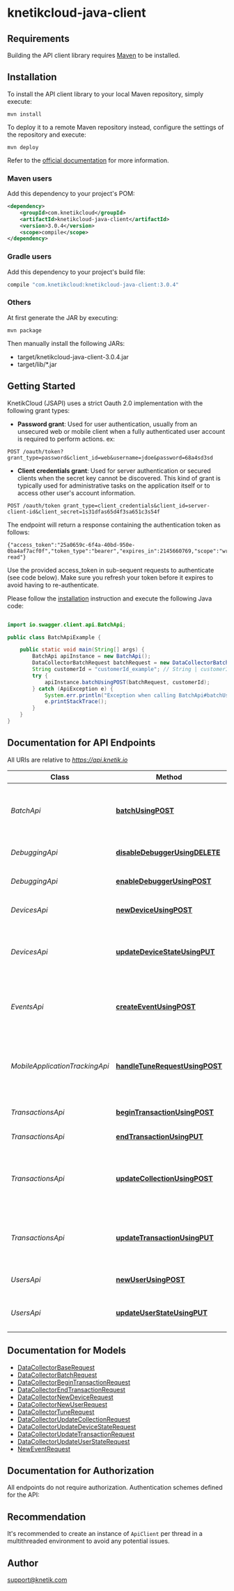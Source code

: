 # knetikcloud-java-client

## Requirements

Building the API client library requires [Maven](https://maven.apache.org/) to be installed.

## Installation

To install the API client library to your local Maven repository, simply execute:

```shell
mvn install
```

To deploy it to a remote Maven repository instead, configure the settings of the repository and execute:

```shell
mvn deploy
```

Refer to the [official documentation](https://maven.apache.org/plugins/maven-deploy-plugin/usage.html) for more information.

### Maven users

Add this dependency to your project's POM:

```xml
<dependency>
    <groupId>com.knetikcloud</groupId>
    <artifactId>knetikcloud-java-client</artifactId>
    <version>3.0.4</version>
    <scope>compile</scope>
</dependency>
```

### Gradle users

Add this dependency to your project's build file:

```groovy
compile "com.knetikcloud:knetikcloud-java-client:3.0.4"
```

### Others

At first generate the JAR by executing:

    mvn package

Then manually install the following JARs:

* target/knetikcloud-java-client-3.0.4.jar
* target/lib/*.jar

## Getting Started 

 KnetikCloud (JSAPI) uses a strict Oauth 2.0 implementation with the following grant types: 

* **Password grant**: Used for user authentication, usually from an unsecured web or mobile client when a fully authenticated user account is required to perform actions. ex: 

```curl 
POST /oauth/token?grant_type=password&client_id=web&username=jdoe&password=68a4sd3sd
 ``` 

* **Client credentials grant**: 
 Used for server authentication or secured clients when the secret key cannot be discovered. This kind of grant is typically used for administrative tasks on the application itself or to access other user's account information. 

```curl 
POST /oauth/token grant_type=client_credentials&client_id=server-client-id&client_secret=1s31dfas65d4f3sa651c3s54f 
```  

The endpoint will return a response containing the authentication token as follows: 
```json: 
{"access_token":"25a0659c-6f4a-40bd-950e-0ba4af7acf0f","token_type":"bearer","expires_in":2145660769,"scope":"write read"}
``` 

Use the provided access_token in sub-sequent requests to authenticate (see code below). Make sure you refresh your token before it expires to avoid having to re-authenticate.

Please follow the [installation](#installation) instruction and execute the following Java code:

```java

import io.swagger.client.api.BatchApi;

public class BatchApiExample {

    public static void main(String[] args) {
        BatchApi apiInstance = new BatchApi();
        DataCollectorBatchRequest batchRequest = new DataCollectorBatchRequest(); // DataCollectorBatchRequest | batchRequest
        String customerId = "customerId_example"; // String | customerId
        try {
            apiInstance.batchUsingPOST(batchRequest, customerId);
        } catch (ApiException e) {
            System.err.println("Exception when calling BatchApi#batchUsingPOST");
            e.printStackTrace();
        }
    }
}

```

## Documentation for API Endpoints

All URIs are relative to *https://api.knetik.io*

Class | Method | HTTP request | Description
------------ | ------------- | ------------- | -------------
*BatchApi* | [**batchUsingPOST**](docs/BatchApi.md#batchUsingPOST) | **POST** /v2/batch | Submit a batch of requests as an array of input models
*DebuggingApi* | [**disableDebuggerUsingDELETE**](docs/DebuggingApi.md#disableDebuggerUsingDELETE) | **DELETE** /v2/_debug/{customerId} | Disable debugging via Redis
*DebuggingApi* | [**enableDebuggerUsingPOST**](docs/DebuggingApi.md#enableDebuggerUsingPOST) | **POST** /v2/_debug/{customerId} | Enable debugging via Redis
*DevicesApi* | [**newDeviceUsingPOST**](docs/DevicesApi.md#newDeviceUsingPOST) | **POST** /v2/devices | Submit a new device event
*DevicesApi* | [**updateDeviceStateUsingPUT**](docs/DevicesApi.md#updateDeviceStateUsingPUT) | **PUT** /v2/devices/{id} | Updates the state parameters for the given device
*EventsApi* | [**createEventUsingPOST**](docs/EventsApi.md#createEventUsingPOST) | **POST** /v2/events | Creates a single event (a transaction with no duration)
*MobileApplicationTrackingApi* | [**handleTuneRequestUsingPOST**](docs/MobileApplicationTrackingApi.md#handleTuneRequestUsingPOST) | **POST** /v2/tune | Submit mobile application tracking data for Tune applications
*TransactionsApi* | [**beginTransactionUsingPOST**](docs/TransactionsApi.md#beginTransactionUsingPOST) | **POST** /v2/transactions | Begins a new transaction
*TransactionsApi* | [**endTransactionUsingPUT**](docs/TransactionsApi.md#endTransactionUsingPUT) | **PUT** /v2/transactions/{id}/end | Ends the transaction
*TransactionsApi* | [**updateCollectionUsingPOST**](docs/TransactionsApi.md#updateCollectionUsingPOST) | **POST** /v2/collections | Creates and finalizes a collection of transaction information
*TransactionsApi* | [**updateTransactionUsingPUT**](docs/TransactionsApi.md#updateTransactionUsingPUT) | **PUT** /v2/transactions/{id} | Updates the progress for the given transaction
*UsersApi* | [**newUserUsingPOST**](docs/UsersApi.md#newUserUsingPOST) | **POST** /v2/users | Submit a new user event
*UsersApi* | [**updateUserStateUsingPUT**](docs/UsersApi.md#updateUserStateUsingPUT) | **PUT** /v2/users/{id} | Updates the entity state for the given user


## Documentation for Models

 - [DataCollectorBaseRequest](docs/DataCollectorBaseRequest.md)
 - [DataCollectorBatchRequest](docs/DataCollectorBatchRequest.md)
 - [DataCollectorBeginTransactionRequest](docs/DataCollectorBeginTransactionRequest.md)
 - [DataCollectorEndTransactionRequest](docs/DataCollectorEndTransactionRequest.md)
 - [DataCollectorNewDeviceRequest](docs/DataCollectorNewDeviceRequest.md)
 - [DataCollectorNewUserRequest](docs/DataCollectorNewUserRequest.md)
 - [DataCollectorTuneRequest](docs/DataCollectorTuneRequest.md)
 - [DataCollectorUpdateCollectionRequest](docs/DataCollectorUpdateCollectionRequest.md)
 - [DataCollectorUpdateDeviceStateRequest](docs/DataCollectorUpdateDeviceStateRequest.md)
 - [DataCollectorUpdateTransactionRequest](docs/DataCollectorUpdateTransactionRequest.md)
 - [DataCollectorUpdateUserStateRequest](docs/DataCollectorUpdateUserStateRequest.md)
 - [NewEventRequest](docs/NewEventRequest.md)


## Documentation for Authorization

All endpoints do not require authorization.
Authentication schemes defined for the API:

## Recommendation

It's recommended to create an instance of `ApiClient` per thread in a multithreaded environment to avoid any potential issues.

## Author

support@knetik.com

